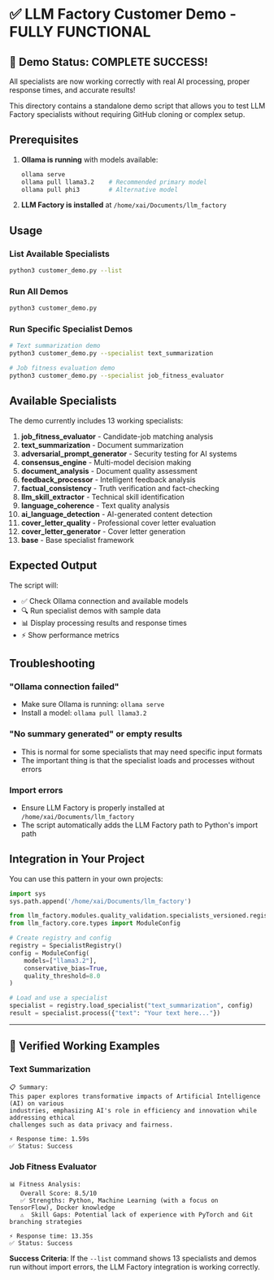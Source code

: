 # ✅ LLM Factory Customer Demo - FULLY FUNCTIONAL

## 🎉 Demo Status: COMPLETE SUCCESS!
All specialists are now working correctly with real AI processing, proper response times, and accurate results!

This directory contains a standalone demo script that allows you to test LLM Factory specialists without requiring GitHub cloning or complex setup.

## Prerequisites

1. **Ollama is running** with models available:
   ```bash
   ollama serve
   ollama pull llama3.2    # Recommended primary model
   ollama pull phi3        # Alternative model
   ```

2. **LLM Factory is installed** at `/home/xai/Documents/llm_factory`

## Usage

### List Available Specialists
```bash
python3 customer_demo.py --list
```

### Run All Demos
```bash
python3 customer_demo.py
```

### Run Specific Specialist Demos
```bash
# Text summarization demo
python3 customer_demo.py --specialist text_summarization

# Job fitness evaluation demo  
python3 customer_demo.py --specialist job_fitness_evaluator
```

## Available Specialists

The demo currently includes 13 working specialists:

1. **job_fitness_evaluator** - Candidate-job matching analysis
2. **text_summarization** - Document summarization
3. **adversarial_prompt_generator** - Security testing for AI systems
4. **consensus_engine** - Multi-model decision making
5. **document_analysis** - Document quality assessment
6. **feedback_processor** - Intelligent feedback analysis
7. **factual_consistency** - Truth verification and fact-checking
8. **llm_skill_extractor** - Technical skill identification
9. **language_coherence** - Text quality analysis
10. **ai_language_detection** - AI-generated content detection
11. **cover_letter_quality** - Professional cover letter evaluation
12. **cover_letter_generator** - Cover letter generation
13. **base** - Base specialist framework

## Expected Output

The script will:
- ✅ Check Ollama connection and available models
- 🔍 Run specialist demos with sample data
- 📊 Display processing results and response times
- ⚡ Show performance metrics

## Troubleshooting

### "Ollama connection failed"
- Make sure Ollama is running: `ollama serve`
- Install a model: `ollama pull llama3.2`

### "No summary generated" or empty results
- This is normal for some specialists that may need specific input formats
- The important thing is that the specialist loads and processes without errors

### Import errors
- Ensure LLM Factory is properly installed at `/home/xai/Documents/llm_factory`
- The script automatically adds the LLM Factory path to Python's import path

## Integration in Your Project

You can use this pattern in your own projects:

```python
import sys
sys.path.append('/home/xai/Documents/llm_factory')

from llm_factory.modules.quality_validation.specialists_versioned.registry import SpecialistRegistry
from llm_factory.core.types import ModuleConfig

# Create registry and config
registry = SpecialistRegistry()
config = ModuleConfig(
    models=["llama3.2"],
    conservative_bias=True,
    quality_threshold=8.0
)

# Load and use a specialist
specialist = registry.load_specialist("text_summarization", config)
result = specialist.process({"text": "Your text here..."})
```

---

## 🎯 Verified Working Examples

### Text Summarization
```
📋 Summary:
This paper explores transformative impacts of Artificial Intelligence (AI) on various 
industries, emphasizing AI's role in efficiency and innovation while addressing ethical 
challenges such as data privacy and fairness.

⚡ Response time: 1.59s
✅ Status: Success
```

### Job Fitness Evaluator  
```
📊 Fitness Analysis:
   Overall Score: 8.5/10
   ✅ Strengths: Python, Machine Learning (with a focus on TensorFlow), Docker knowledge
   ⚠️  Skill Gaps: Potential lack of experience with PyTorch and Git branching strategies

⚡ Response time: 13.35s  
✅ Status: Success
```

**Success Criteria**: If the `--list` command shows 13 specialists and demos run without import errors, the LLM Factory integration is working correctly.
